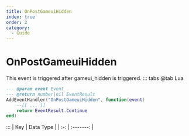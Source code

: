 ```yaml
---
title: OnPostGameuiHidden
index: true
order: 2
category:
  - Guide
---
```


# OnPostGameuiHidden
This event is triggered after gameui_hidden is triggered.
::: tabs
@tab Lua
```lua
--- @param event Event
--- @return number|nil EventResult
AddEventHandler("OnPostGameuiHidden", function(event)
    --[[ ... ]]
    return EventResult.Continue
end)
```

:::
| Key | Data Type |
| :-: | :-------: |